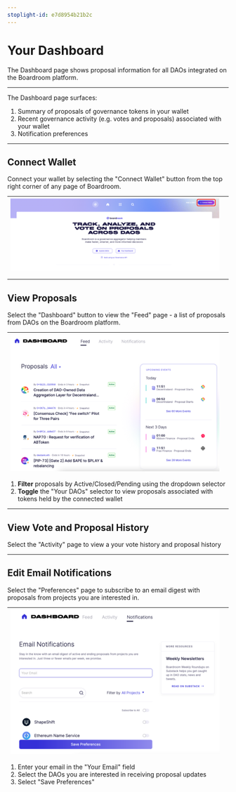 ```yaml
---
stoplight-id: e7d8954b21b2c
---
```


# Your Dashboard

The Dashboard page shows proposal information for all DAOs integrated on the Boardroom platform.

***

The Dashboard page surfaces:

1. Summary of proposals of governance tokens in your wallet
2. Recent governance activity (e.g. votes and proposals) associated with your wallet
3. Notification preferences

***

## Connect Wallet

Connect your wallet by selecting the "Connect Wallet" button from the top right corner of any page of Boardroom.

|![Connect Wallet](../../assets/images/connect-wallet.png) |  |
|    :----:   |  :----:  |  

***

## View Proposals

Select the "Dashboard" button to view the "Feed" page - a list of proposals from DAOs on the Boardroom platform.

|![View Proposals](../../assets/images/dashboard-feed.png)|  |
|    :----:   |  :----:  |  

1. **Filter** proposals by Active/Closed/Pending using the dropdown selector
2. **Toggle** the "Your DAOs" selector to view proposals associated with tokens held by the connected wallet

***

## View Vote and Proposal History

Select the "Activity" page to view a your vote history and proposal history

***

## Edit Email Notifications

Select the "Preferences" page to subscribe to an email digest with proposals from projects you are interested in.

|![Email Notifications](../../assets/images/email-notifications.png)|  |
|    :----:   |  :----:  |  

1. Enter your email in the "Your Email" field
2. Select the DAOs you are interested in receiving proposal updates
3. Select "Save Preferences"

